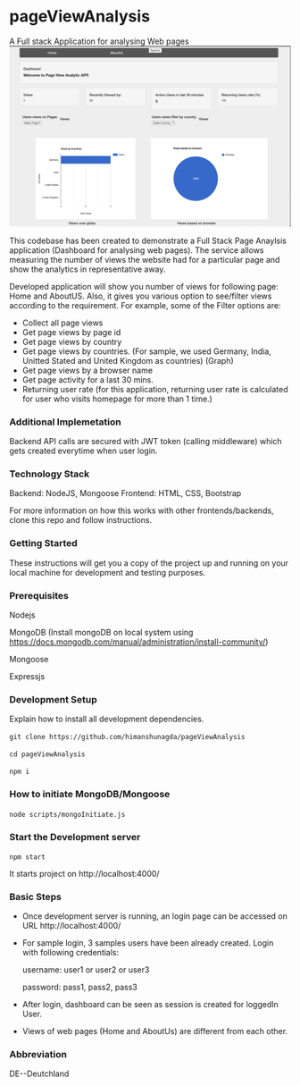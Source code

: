 # pageViewAnalysis
A Full stack Application for analysing Web pages
![picture](img/app1.png)

This codebase has been created to demonstrate a Full Stack Page Anaylsis application (Dashboard for analysing web pages).
The service allows measuring the number of views the website had for a particular page and show the analytics in representative away.

Developed application will show you number of views for following page: Home and AboutUS.
Also, it gives you various option to see/filter views according to the requirement.
For example, some of the Filter options are:
- Collect all page views
- Get page views by page id
- Get page views by country
- Get page views by countries. (For sample, we used Germany, India, Unitted Stated and United Kingdom as countries) (Graph)
- Get page views by a browser name
- Get page activity for a last 30 mins.
- Returning user rate (for this application, returning user rate is calculated for user who visits homepage for more than 1 time.)

### Additional Implemetation ###
Backend API calls are secured with JWT token (calling middleware) which gets created everytime when user login.

### Technology Stack ###
Backend: NodeJS, Mongoose
Frontend: HTML, CSS, Bootstrap

For more information on how this works with other frontends/backends, clone this repo and follow instructions.
### Getting Started ###
These instructions will get you a copy of the project up and running on your local machine for development and testing purposes.

### Prerequisites ###
Nodejs

MongoDB (Install mongoDB on local system using https://docs.mongodb.com/manual/administration/install-community/)

Mongoose

Expressjs

### Development Setup ###
Explain how to install all development dependencies.

`git clone https://github.com/himanshunagda/pageViewAnalysis`

 `cd pageViewAnalysis`
 
 `npm i`

### How to initiate MongoDB/Mongoose ###
 `node scripts/mongoInitiate.js`
 
 ### Start the Development server ###
 `npm start`
 
 It starts project on http://localhost:4000/
 
 ### Basic Steps ###
 - Once development server is running, an login page can be accessed on URL http://localhost:4000/
 - For sample login, 3 samples users have been already created. Login with following credentials: 
   
   username: user1 or user2 or user3
   
   password: pass1, pass2, pass3
 - After login, dashboard can be seen as session is created for loggedIn User.
 - Views of web pages (Home and AboutUs) are different from each other.
 
 
### Abbreviation ###
DE--Deutchland
